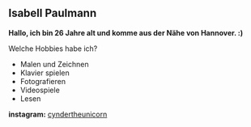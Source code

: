 ## Isabell Paulmann
**Hallo, ich bin 26 Jahre alt und komme aus der Nähe von Hannover. :)**

Welche Hobbies habe ich?
* Malen und Zeichnen
* Klavier spielen
* Fotografieren
* Videospiele
* Lesen

**instagram:** [cyndertheunicorn](https://www.instagram.de/cyndertheunicorn/)
